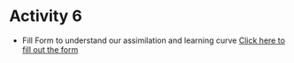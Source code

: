# Activity 6
- Fill Form to understand our assimilation and learning curve
[Click here to fill out the form](https://forms.gle/aEizs24VscP86AFs7)
